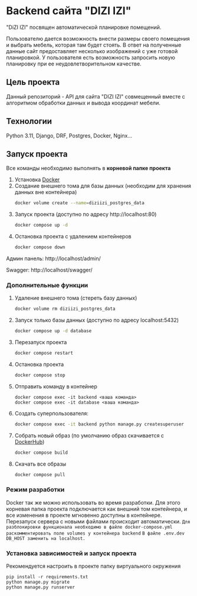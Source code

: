 # Backend сайта "DIZI IZI"

"DiZI IZI" посвящен автоматической планировке помещений.

Пользователю дается возможность внести размеры своего помещения и выбрать мебель, которая там будет стоять. В ответ на полученные данные сайт предоставляет несколько
изображений с уже готовой планировкой. У пользователя есть возможность запросить новую планировку при ее неудовлетворительном качестве.

## Цель проекта

Данный репозиторий - API для сайта "DIZI IZI" совмещенный вместе с алгоритмом обработки данных и вывода координат мебели.

## Технологии
Python 3.11, Django, DRF, Postgres, Docker, Nginx...

## Запуск проекта

Все команды необходимо выполнять в **корневой папке проекта**

1. Установка [Docker](https://www.docker.com/get-started/)
2. Создание внешнего тома для базы данных (необходим для хранения данных вне контейнера)
    ```bash
    docker volume create --name=diziizi_postgres_data
    ```
3. Запуск проекта (доступно по адресу http://localhost:80)
    ```bash
    docker compose up -d
    ```
4. Остановка проекта с удалением контейнеров
    ```bash
    docker compose down
    ```

Админ панель: http://localhost/admin/ 

Swagger: http://localhost/swagger/

### Дополнительные функции
1. Удаление внешнего тома (стереть базу данных)
    ```bash
    docker volume rm diziizi_postgres_data
    ```
2. Запуск только базы данных (доступно по адресу localhost:5432)
    ```bash
    docker compose up -d database
    ```
3. Перезапуск проекта
    ```bash
    docker compose restart
    ```
4. Остановка проекта
    ```bash
    docker compose stop
    ```
5. Отправить команду в контейнер
    ```
    docker compose exec -it backend <ваша команда>
    docker compose exec -it database <ваша команда>
    ```
6. Создать суперпользователя:
    ```bash
    docker compose exec -it backend python manage.py createsuperuser
    ```
7. Собрать новый образ (по умолчанию образ скачивается с [DockerHub](https://hub.docker.com/u/diziizi))
    ```bash
    docker compose build
    ```
8. Скачать все образы
    ```bash
    docker compose pull
    ```

### Режим разработки
Docker так же можно использовать во время разработки.
Для этого корневая папка проекта подключается как внешний том контейнера, и все изменения в проекте мгновенно доступны в контейнере.
Перезапуск сервера с новыми файлами происходит автоматически.
`Для разблокировки функционала необходимо в файле docker-compose.yml раскомментировать поле volumes у контейнера backend`
`В файле .env.dev DB_HOST заменить на localhost.`


### Установка зависимостей и запуск проекта

   Рекомендуется настроить в проекте папку виртуального окружения
   ```
   pip install -r requirements.txt
   python manage.py migrate
   python manage.py runserver
   ```
